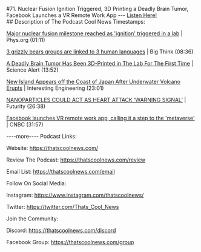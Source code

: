 #71. Nuclear Fusion Ignition Triggered, 3D Printing a Deadly Brain Tumor, Facebook Launches a VR Remote Work App
        ---
        [Listen Here!](https://thatscoolnews.podbean.com/e/71-nuclear-fusion-ignition-triggered-3d-printing-a-deadly-brain-tumor-facebook-launches-a-vr-remote-work-app/) \
        ## Description of The Podcast
        Cool News Timestamps:
<p><a href='https://phys.org/news/2021-08-major-nuclear-fusion-milestone-ignition.html'>Major nuclear fusion milestone reached as 'ignition' triggered in a lab</a> | Phys.org (01:11)</p>

<p><a href='https://bigthink.com/grizzlies-dna-language'>3 grizzly bears groups are linked to 3 human languages</a> | Big Think (08:36)</p>

<p><a href='https://www.sciencealert.com/scientists-have-successfully-3d-bioprinted-a-deadly-brain-tumor'>A Deadly Brain Tumor Has Been 3D-Printed in The Lab For The First Time</a> | Science Alert (13:52)</p>

<p><a href='https://interestingengineering.com/new-island-appears-off-the-coast-of-japan-after-underwater-volcano-erupts'>New Island Appears off the Coast of Japan After Underwater Volcano Erupts</a> | Interesting Engineering (23:01)</p>

<p><a href='https://www.futurity.org/heart-attack-plaques-strokes-2615062-2'>NANOPARTICLES COULD ACT AS HEART ATTACK ‘WARNING SIGNAL’</a> | Futurity (26:38)</p>

<p><a href='https://www.cnbc.com/2021/08/19/facebook-launches-vr-remote-work-app-calling-it-a-step-to-the-metaverse.html'>Facebook launches VR remote work app, calling it a step to the 'metaverse'</a> | CNBC (31:57)</p>

----more----
Podcast Links:
<p style="text-align:left;">Website: <a href='https://thatscoolnews.com/'>https://thatscoolnews.com/</a></p>

<p style="text-align:left;">Review The Podcast: <a href='https://thatscoolnews.com/review/'>https://thatscoolnews.com/review</a></p>

<p style="text-align:left;">Email List: <a href='https://thatscoolnews.com/email/'>https://thatscoolnews.com/email</a></p>

Follow On Social Media:
<p style="text-align:left;">Instagram: <a href='https://www.instagram.com/thatscoolnews/'>https://www.instagram.com/thatscoolnews/ </a></p>

<p style="text-align:left;">Twitter: <a href='https://twitter.com/Thats_Cool_News'>https://twitter.com/Thats_Cool_News</a> </p>

Join the Community:
<p style="text-align:left;">Discord: <a href='https://thatscoolnews.com/discord'>https://thatscoolnews.com/discord</a></p>

<p style="text-align:left;">Facebook Group: <a href='https://thatscoolnews.com/group'>https://thatscoolnews.com/group</a></p>
